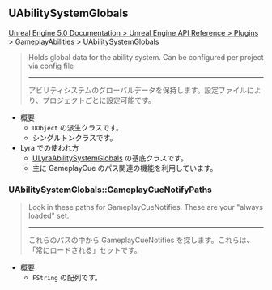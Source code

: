 ## UAbilitySystemGlobals

[Unreal Engine 5.0 Documentation > Unreal Engine API Reference > Plugins > GameplayAbilities > UAbilitySystemGlobals](https://docs.unrealengine.com/5.0/en-US/API/Plugins/GameplayAbilities/UAbilitySystemGlobals/)

> Holds global data for the ability system. Can be configured per project via config file  
> 
> ----
> アビリティシステムのグローバルデータを保持します。設定ファイルにより、プロジェクトごとに設定可能です。  

* 概要
	* `UObject` の派生クラスです。
	* シングルトンクラスです。
* Lyra での使われ方
	* [ULyraAbilitySystemGlobals] の基底クラスです。
	* 主に GameplayCue のパス関連の機能を利用しています。

### UAbilitySystemGlobals::GameplayCueNotifyPaths

> Look in these paths for GameplayCueNotifies. These are your "always loaded" set.  
> 
> ----
> これらのパスの中から GameplayCueNotifies を探します。これらは、「常にロードされる」セットです。 

* 概要
	* `FString` の配列です。



<!--- ページ内のリンク --->

<!--- 自前の画像へのリンク --->

<!--- generated --->
[ULyraAbilitySystemGlobals]: ../../Lyra/GameplayAbility/ULyraAbilitySystemGlobals.md#ulyraabilitysystemglobals

